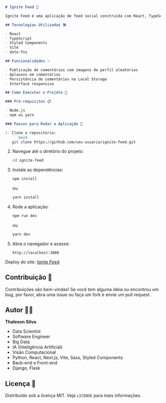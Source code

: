 
```markdown
# Ignite Feed 🚀

Ignite Feed é uma aplicação de feed social construída com React, TypeScript e Styled Components. O projeto permite que os usuários publiquem comentários e aplaudam os comentários de outros usuários. As imagens de perfil dos comentários são selecionadas aleatoriamente a cada novo comentário.

## Tecnologias Utilizadas 🛠️

- React
- TypeScript
- Styled Components
- Vite
- date-fns

## Funcionalidades ✨

- Publicação de comentários com imagens de perfil aleatórias
- Aplausos em comentários
- Persistência de comentários no Local Storage
- Interface responsiva

## Como Executar o Projeto 🏃

### Pré-requisitos 📋

- Node.js
- npm ou yarn

### Passos para Rodar a Aplicação 📖

1. Clone o repositório:
   ```bash
   git clone https://github.com/seu-usuario/ignite-feed.git
   ```

2. Navegue até o diretório do projeto:
   ```bash
   cd ignite-feed
   ```

3. Instale as dependências:
   ```bash
   npm install
   ```
   ou
   ```bash
   yarn install
   ```

4. Rode a aplicação:
   ```bash
   npm run dev
   ```
   ou
   ```bash
   yarn dev
   ```

5. Abra o navegador e acesse:
   ```
   http://localhost:3000
   ```



Deploy do site: [Ignite Feed](https://ig-news-three-chi.vercel.app/)

## Contribuição 🤝

Contribuições são bem-vindas! Se você tem alguma ideia ou encontrou um bug, por favor, abra uma issue ou faça um fork e envie um pull request.

## Autor 🧑‍💻

**Thaleson Silva**

- Data Scientist
- Software Engineer
- Big Data
- IA (Inteligência Artificial)
- Visão Computacional
- Python, React, Next.js, Vite, Sass, Styled Components
- Back-end e Front-end
- Django, Flask

## Licença 📄

Distribuído sob a licença MIT. Veja `LICENSE` para mais informações.
```


